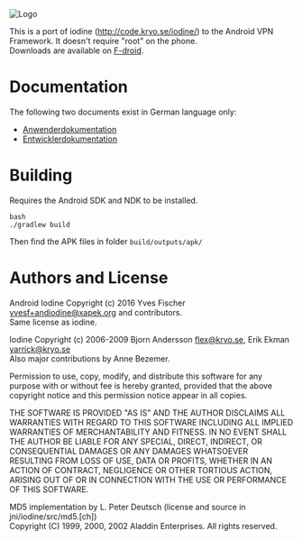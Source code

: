 ![Logo](src/main/res/raw/logo.svg)

This is a port of iodine (http://code.kryo.se/iodine/) to the Android VPN Framework.
It doesn't require "root" on the phone.  
Downloads are available on [F-droid](https://f-droid.org/packages/org.xapek.andiodine/).

# Documentation

The following two documents exist in German language only:
  - [Anwenderdokumentation](doc/anwenderdoku.pdf)
  - [Entwicklerdokumentation](doc/entwicklerdoku.pdf)

# Building

Requires the Android SDK and NDK to be installed.

```
bash  
./gradlew build
```

Then find the APK files in folder `build/outputs/apk/`

# Authors and License
Android Iodine Copyright (c) 2016 Yves Fischer <yvesf+andiodine@xapek.org> and contributors.  
Same license as iodine.

Iodine Copyright (c) 2006-2009 Bjorn Andersson <flex@kryo.se>, Erik Ekman <yarrick@kryo.se>  
Also major contributions by Anne Bezemer.

Permission to use, copy, modify, and distribute this software for any purpose
with or without fee is hereby granted, provided that the above copyright notice
and this permission notice appear in all copies.

THE SOFTWARE IS PROVIDED "AS IS" AND THE AUTHOR DISCLAIMS ALL WARRANTIES WITH
REGARD TO THIS SOFTWARE INCLUDING ALL IMPLIED WARRANTIES OF MERCHANTABILITY AND
FITNESS. IN NO EVENT SHALL THE AUTHOR BE LIABLE FOR ANY SPECIAL, DIRECT,
INDIRECT, OR CONSEQUENTIAL DAMAGES OR ANY DAMAGES WHATSOEVER RESULTING FROM
LOSS OF USE, DATA OR PROFITS, WHETHER IN AN ACTION OF CONTRACT, NEGLIGENCE OR
OTHER TORTIOUS ACTION, ARISING OUT OF OR IN CONNECTION WITH THE USE OR
PERFORMANCE OF THIS SOFTWARE.


MD5 implementation by L. Peter Deutsch (license and source in jni/iodine/src/md5.[ch])  
Copyright (C) 1999, 2000, 2002 Aladdin Enterprises.  All rights reserved.
